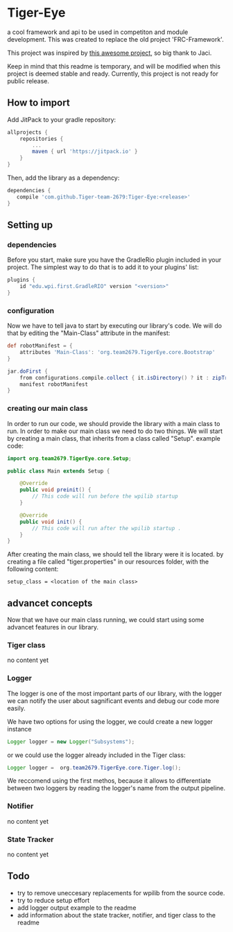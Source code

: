 # Tiger-Eye
a cool framework and api to be used in competiton and module development. This was created to replace the old project 'FRC-Framework'.

This project was inspired by [this awesome project](https://github.com/Open-RIO/ToastAPI), so big thank to Jaci.

Keep in mind that this readme is temporary, and will be modified when this project is deemed stable and ready. Currently, this project is not ready for public release.

## How to import

Add JitPack to your gradle repository:

```gradle
allprojects {
    repositories {
        ...
        maven { url 'https://jitpack.io' }
    }
}
```

Then, add the library as a dependency:

```gradle
dependencies {
   compile 'com.github.Tiger-team-2679:Tiger-Eye:<release>'
}
```

## Setting up
### dependencies
Before you start, make sure you have the GradleRio plugin included in your project.
The simplest way to do that is to add it to your plugins' list:

```gradle
plugins {
    id "edu.wpi.first.GradleRIO" version "<version>"
}
```

### configuration
Now we have to tell java to start by executing our library's code.
We will do that by editing the "Main-Class" attribute in the manifest:

```gradle
def robotManifest = {
    attributes 'Main-Class': 'org.team2679.TigerEye.core.Bootstrap'
}

jar.doFirst {
    from configurations.compile.collect { it.isDirectory() ? it : zipTree(it) }
    manifest robotManifest
}
```

### creating our main class
In order to run our code, we should provide the library with a main class to run. 
In order to make our main class we need to do two things.
We will start by creating a main class, that inherits from a class called "Setup".
example code:
```java
import org.team2679.TigerEye.core.Setup;

public class Main extends Setup {

    @Override
    public void preinit() {
        // This code will run before the wpilib startup
    }

    @Override
    public void init() {
        // This code will run after the wpilib startup .
    }
}
```
After creating the main class, we should tell the library were it is located.
by creating a file called "tiger.properties" in our resources folder, with the following content:
```
setup_class = <location of the main class>
```
## advancet concepts
Now that we have our main class running, we could start using some advancet features in our library.
### Tiger class
no content yet

### Logger
The logger is one of the most important parts of our library, with the logger we can notify the user about sagnificant events and debug our code more easily.

We have two options for using the logger, we could create a new logger instance
```java
Logger logger = new Logger("Subsystems");
```
or we could use the logger already included in the Tiger class:
```java
Logger logger =  org.team2679.TigerEye.core.Tiger.log();
```
We reccomend using the first methos, because it allows to differentiate between two loggers by reading the logger's name from the output pipeline.

### Notifier
no content yet

### State Tracker
no content yet

## Todo
* try to remove uneccesary replacements for wpilib from the source code.
* try to reduce setup effort
* add logger output example to the readme
* add information about the state tracker, notifier, and tiger class to the readme

